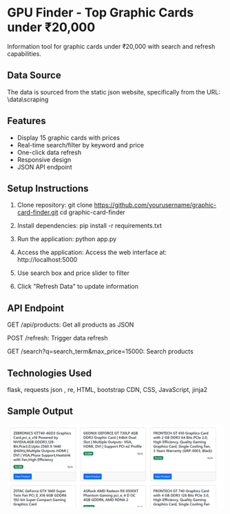 # GPU Finder - Top Graphic Cards under ₹20,000

Information tool for graphic cards under ₹20,000 with search and refresh capabilities.

## Data Source
The data is sourced from the static json website, specifically from the URL: \data\scraping

## Features
- Display 15 graphic cards with prices
- Real-time search/filter by keyword and price
- One-click data refresh
- Responsive design
- JSON API endpoint

## Setup Instructions
1. Clone repository:
   git clone https://github.com/yourusername/graphic-card-finder.git
   cd graphic-card-finder

2. Install dependencies:
    pip install -r requirements.txt

3. Run the application:
    python app.py

4. Access the application:
    Access the web interface at: http://localhost:5000

5. Use search box and price slider to filter

6. Click "Refresh Data" to update information

## API Endpoint

GET /api/products: Get all products as JSON

POST /refresh: Trigger data refresh

GET /search?q=search_term&max_price=15000: Search products

## Technologies Used

flask, requests json , re, HTML, bootstrap CDN, CSS, JavaScript, jinja2

## Sample Output

![alt text](<image/Screenshot 2025-07-12 200120.png>)
